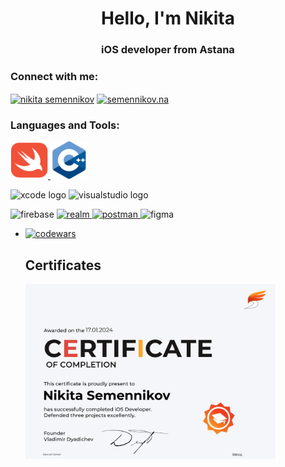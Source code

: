<h1 align="center">Hello, I'm Nikita</h1>
<h3 align="center">iOS developer from Astana</h3>

<h3 align="left">Connect with me:</h3>
<p align="left">
<a href="https://linkedin.com/in/nikita semennikov" target="blank"><img align="center" src="https://raw.githubusercontent.com/rahuldkjain/github-profile-readme-generator/master/src/images/icons/Social/linked-in-alt.svg" alt="nikita semennikov" height="30" width="40" /></a>
<a href="https://instagram.com/semennikov.na" target="blank"><img align="center" src="https://raw.githubusercontent.com/rahuldkjain/github-profile-readme-generator/master/src/images/icons/Social/instagram.svg" alt="semennikov.na" height="30" width="40" /></a>
</p>

<h3 align="left">Languages and Tools:</h3>
<a href="https://developer.apple.com/swift/" target="_blank" rel="noreferrer"> <img src="https://raw.githubusercontent.com/devicons/devicon/master/icons/swift/swift-original.svg" alt="swift" width="60" height="60"/> </a> <a href="https://www.w3schools.com/cpp/" target="_blank" rel="noreferrer"> <img src="https://raw.githubusercontent.com/devicons/devicon/master/icons/cplusplus/cplusplus-original.svg" alt="cplusplus" width="60" height="60"/> </a> <p
<div align="left">
<img src="https://cdn.jsdelivr.net/gh/devicons/devicon/icons/xcode/xcode-original.svg" height="50" width="50" alt="xcode logo"/>
<img src="https://cdn.jsdelivr.net/gh/devicons/devicon/icons/visualstudio/visualstudio-plain.svg" height="50" width="50" alt="visualstudio logo"  />
</div> <p
<a href="https://firebase.google.com/" target="_blank" rel="noreferrer"> <img src="https://www.vectorlogo.zone/logos/firebase/firebase-icon.svg" alt="firebase" width="50" height="50"/>
<a href="https://realm.io/" target="_blank" rel="noreferrer"> <img src="https://raw.githubusercontent.com/bestofjs/bestofjs-webui/8665e8c267a0215f3159df28b33c365198101df5/public/logos/realm.svg" alt="realm" width="50" height="50"/> </a> 
<a href="https://postman.com" target="_blank" rel="noreferrer"> <img src="https://www.vectorlogo.zone/logos/getpostman/getpostman-icon.svg" alt="postman" width="50" height="50"/> </a <a href="https://www.figma.com/" target="_blank" rel="noreferrer"> <img src="https://www.vectorlogo.zone/logos/figma/figma-icon.svg" alt="figma" width="50" height="50"/> </a>

- [![codewars](https://www.codewars.com/users/SemennikovNA/badges/small)](https://www.codewars.com/users/SemennikovNA)

  ## Сertificates
  <img src="https://github.com/SemennikovNA/SemennikovNA/blob/main/SM004.jpeg" height="280" width="400" alt="xcode logo"/>
